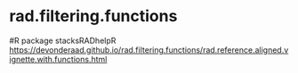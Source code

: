 # rad.filtering.functions
#R package stacksRADhelpR https://devonderaad.github.io/rad.filtering.functions/rad.reference.aligned.vignette.with.functions.html
